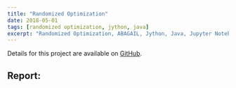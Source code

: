 ```yaml
---
title: "Randomized Optimization"
date: 2018-05-01
tags: [randomized optimization, jython, java]
excerpt: "Randomized Optimization, ABAGAIL, Jython, Java, Jupyter Notebooks, Python"
---  
```


Details for this project are available on [GitHub](https://github.com/jjgong7/Machine-Learning/tree/master/2%20-%20Randomized%20Optimization).  

## Report:  
<object data="https://github.com/jjgong7/Machine-Learning/raw/master/2%20-%20Randomized%20Optimization/Analysis.pdf" type="application/pdf" width="100%" height="100%">